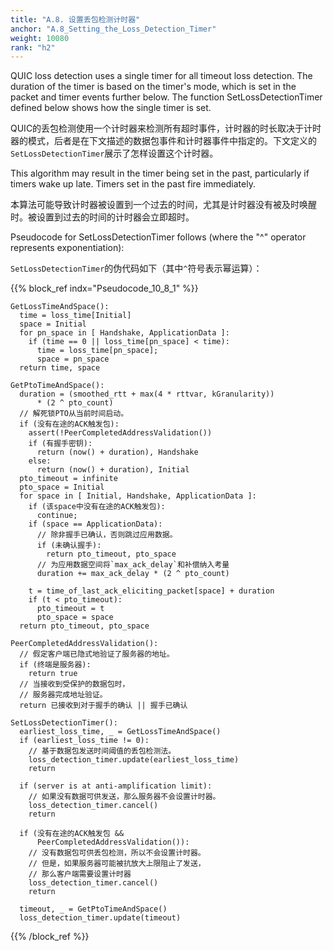 ```yaml
---
title: "A.8. 设置丢包检测计时器"
anchor: "A.8_Setting_the_Loss_Detection_Timer"
weight: 10080
rank: "h2"
---
```


QUIC loss detection uses a single timer for all timeout loss detection. The duration of the timer is based on the timer's mode, which is set in the packet and timer events further below. The function SetLossDetectionTimer defined below shows how the single timer is set.

QUIC的丢包检测使用一个计时器来检测所有超时事件，计时器的时长取决于计时器的模式，后者是在下文描述的数据包事件和计时器事件中指定的。下文定义的`SetLossDetectionTimer`展示了怎样设置这个计时器。

This algorithm may result in the timer being set in the past, particularly if timers wake up late. Timers set in the past fire immediately.

本算法可能导致计时器被设置到一个过去的时间，尤其是计时器没有被及时唤醒时。被设置到过去的时间的计时器会立即超时。

Pseudocode for SetLossDetectionTimer follows (where the "^" operator represents exponentiation):

`SetLossDetectionTimer`的伪代码如下（其中`^`符号表示幂运算）：

{{% block_ref
indx="Pseudocode_10_8_1" %}}

```
GetLossTimeAndSpace():
  time = loss_time[Initial]
  space = Initial
  for pn_space in [ Handshake, ApplicationData ]:
    if (time == 0 || loss_time[pn_space] < time):
      time = loss_time[pn_space];
      space = pn_space
  return time, space

GetPtoTimeAndSpace():
  duration = (smoothed_rtt + max(4 * rttvar, kGranularity))
      * (2 ^ pto_count)
  // 解死锁PTO从当前时间启动。
  if (没有在途的ACK触发包):
    assert(!PeerCompletedAddressValidation())
    if (有握手密钥):
      return (now() + duration), Handshake
    else:
      return (now() + duration), Initial
  pto_timeout = infinite
  pto_space = Initial
  for space in [ Initial, Handshake, ApplicationData ]:
    if (该space中没有在途的ACK触发包):
      continue;
    if (space == ApplicationData):
      // 除非握手已确认，否则跳过应用数据。
      if (未确认握手):
        return pto_timeout, pto_space
      // 为应用数据空间将`max_ack_delay`和补偿纳入考量
      duration += max_ack_delay * (2 ^ pto_count)

    t = time_of_last_ack_eliciting_packet[space] + duration
    if (t < pto_timeout):
      pto_timeout = t
      pto_space = space
  return pto_timeout, pto_space

PeerCompletedAddressValidation():
  // 假定客户端已隐式地验证了服务器的地址。
  if (终端是服务器):
    return true
  // 当接收到受保护的数据包时，
  // 服务器完成地址验证。
  return 已接收到对于握手的确认 || 握手已确认

SetLossDetectionTimer():
  earliest_loss_time, _ = GetLossTimeAndSpace()
  if (earliest_loss_time != 0):
    // 基于数据包发送时间阈值的丢包检测法。
    loss_detection_timer.update(earliest_loss_time)
    return

  if (server is at anti-amplification limit):
    // 如果没有数据可供发送，那么服务器不会设置计时器。
    loss_detection_timer.cancel()
    return

  if (没有在途的ACK触发包 &&
      PeerCompletedAddressValidation()):
    // 没有数据包可供丢包检测，所以不会设置计时器。
    // 但是，如果服务器可能被抗放大上限阻止了发送，
    // 那么客户端需要设置计时器
    loss_detection_timer.cancel()
    return

  timeout, _ = GetPtoTimeAndSpace()
  loss_detection_timer.update(timeout)
```

{{% /block_ref %}}
